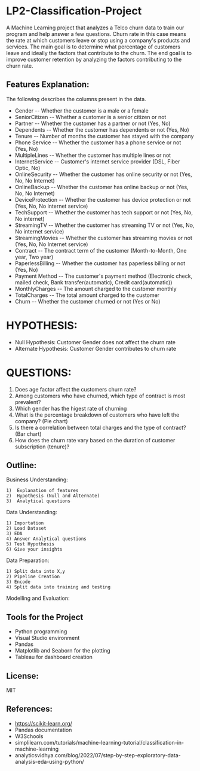 # LP2-Classification-Project
A Machine Learning project that analyzes a Telco churn data to train our program and help answer a few questions. Churn rate in this case means the rate at which customers leave or stop using a company's products and services. The main goal is to determine what percentage of customers leave and ideally the factors that contribute to the churn. The end goal is to improve customer retention by analyzing the factors contributing to the churn rate.


## Features Explanation:

 The following describes the columns present in the data.

* Gender -- Whether the customer is a male or a female
* SeniorCitizen -- Whether a customer is a senior citizen or not
* Partner -- Whether the customer has a partner or not (Yes, No)
* Dependents -- Whether the customer has dependents or not (Yes, No)
* Tenure -- Number of months the customer has stayed with the company
* Phone Service -- Whether the customer has a phone service or not (Yes, No)
* MultipleLines -- Whether the customer has multiple lines or not
* InternetService -- Customer's internet service provider (DSL, Fiber Optic, No)
* OnlineSecurity -- Whether the customer has online security or not (Yes, No, No Internet)
* OnlineBackup -- Whether the customer has online backup or not (Yes, No, No Internet)
* DeviceProtection -- Whether the customer has device protection or not (Yes, No, No internet service)
* TechSupport -- Whether the customer has tech support or not (Yes, No, No internet)
* StreamingTV -- Whether the customer has streaming TV or not (Yes, No, No internet service)
* StreamingMovies -- Whether the customer has streaming movies or not (Yes, No, No Internet service)
* Contract -- The contract term of the customer (Month-to-Month, One year, Two year)
* PaperlessBilling -- Whether the customer has paperless billing or not (Yes, No)
* Payment Method -- The customer's payment method (Electronic check, mailed check, Bank transfer(automatic), Credit card(automatic))
* MonthlyCharges -- The amount charged to the customer monthly
* TotalCharges -- The total amount charged to the customer
* Churn -- Whether the customer churned or not (Yes or No)    

# HYPOTHESIS:
* Null Hypothesis: Customer Gender does not affect the churn rate
* Alternate Hypothesis: Customer Gender contributes to churn rate

# QUESTIONS:
1) Does age factor affect the customers churn rate?
2) Among customers who have churned, which type of contract is most prevalent?
3) Which gender has the higest rate of churning
4) What is the percentage breakdown of customers who have left the company? (Pie chart)
5) Is there a correlation between total charges and the type of contract? (Bar chart)
6) How does the churn rate vary based on the duration of customer subscription (tenure)?

## Outline:

Business Understanding:

    1)  Explanation of features
    2)  Hypothesis (Null and Alternate)
    3)  Analytical questions
Data Understanding:

    1) Importation
    2) Load Dataset
    3) EDA
    4) Answer Analytical questions
    5) Test Hypothesis
    6) Give your insights
Data Preparation:

    1) Split data into X,y
    2) Pipeline Creation
    3) Encode
    4) Split data into training and testing
    
Modelling and Evaluation:

## Tools for the Project

* Python programming
* Visual Studio environment
* Pandas
* Matplotlib and Seaborn for the plotting
* Tableau for dashboard creation

## License:

MIT

## References:

* https://scikit-learn.org/
* Pandas documentation
* W3Schools
* simplilearn.com/tutorials/machine-learning-tutorial/classification-in-machine-learning
* analyticsvidhya.com/blog/2022/07/step-by-step-exploratory-data-analysis-eda-using-python/
